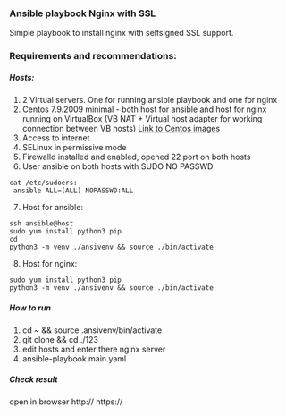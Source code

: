 ### Ansible playbook Nginx with SSL

Simple playbook to install nginx with selfsigned SSL support.

### Requirements and recommendations:

##### Hosts:

1. 2 Virtual servers. One for running ansible playbook and one for nginx
2. Centos 7.9.2009 minimal - both host for ansible and host for nginx running on VirtualBox (VB NAT + Virtual host adapter for working connection between VB hosts)
[Link to Centos images](http://isoredirect.centos.org/centos/7/isos/x86_64/)
3. Access to internet
4. SELinux in permissive mode
5. Firewalld installed and enabled, opened 22 port on both hosts
6. User ansible on both hosts with SUDO NO PASSWD
```
cat /etc/sudoers:
 ansible ALL=(ALL) NOPASSWD:ALL
```
7. Host for ansible:
```
ssh ansible@host
sudo yum install python3 pip
cd 
python3 -m venv ./ansivenv && source ./bin/activate
```
8. Host for nginx:
```
sudo yum install python3 pip
python3 -m venv ./ansivenv && source ./bin/activate
```

##### How to run
1. cd ~ && source .ansivenv/bin/activate
2. git clone && cd ./123
3. edit hosts and enter there nginx server
4. ansible-playbook main.yaml

##### Check result
open in browser
http://<host>
https://<host>